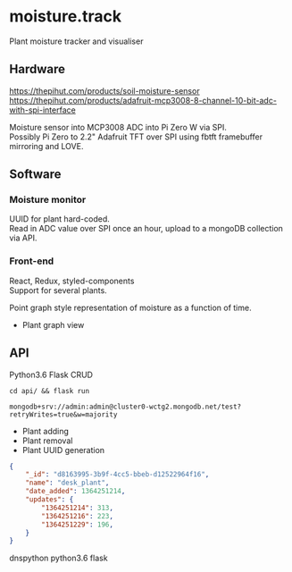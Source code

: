 # moisture.track

Plant moisture tracker and visualiser

## Hardware

https://thepihut.com/products/soil-moisture-sensor
https://thepihut.com/products/adafruit-mcp3008-8-channel-10-bit-adc-with-spi-interface

Moisture sensor into MCP3008 ADC into Pi Zero W via SPI.  
Possibly Pi Zero to 2.2" Adafruit TFT over SPI using fbtft framebuffer mirroring and LOVE.

## Software

### Moisture monitor

UUID for plant hard-coded.  
Read in ADC value over SPI once an hour, upload to a mongoDB collection via API.

### Front-end

React, Redux, styled-components  
Support for several plants.

Point graph style representation of moisture as a function of time.

* Plant graph view

## API

Python3.6 Flask CRUD

`cd api/ && flask run`

`mongodb+srv://admin:admin@cluster0-wctg2.mongodb.net/test?retryWrites=true&w=majority`

* Plant adding
* Plant removal
* Plant UUID generation

```json
{
	"_id": "d8163995-3b9f-4cc5-bbeb-d12522964f16",
	"name": "desk_plant",
	"date_added": 1364251214,
	"updates": {
		"1364251214": 313,
		"1364251216": 223,
		"1364251229": 196,
	}
}
```

dnspython
python3.6
flask

